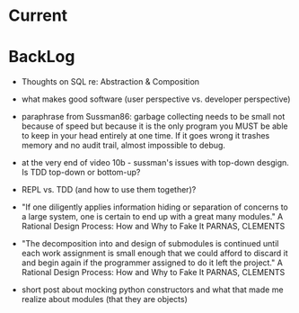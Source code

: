 # Current #

# BackLog #
- Thoughts on SQL re: Abstraction & Composition

- what makes good software (user perspective vs. developer perspective)

- paraphrase from Sussman86: garbage collecting needs to be small not
because of speed but because it is the only program you MUST be able
to keep in your head entirely at one time. If it goes wrong it trashes
memory and no audit trail, almost impossible to debug.

- at the very end of video 10b - sussman's issues with top-down desgign.
Is TDD top-down or bottom-up?

- REPL vs. TDD (and how to use them together)?

- "If one diligently applies information hiding or separation of
  concerns to a large system, one is certain to end up with a great
  many modules."
  A Rational Design Process: How and Why to Fake It
  PARNAS, CLEMENTS

- "The decomposition into and design of submodules is continued until
  each work assignment is small enough that we could afford to discard
  it and begin again if the programmer assigned to do it left the
  project."
  A Rational Design Process: How and Why to Fake It
  PARNAS, CLEMENTS

- short post about mocking python constructors and what that made me
  realize about modules (that they are objects)
